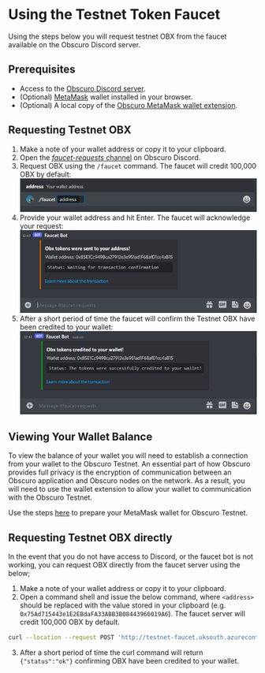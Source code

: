 ---
---
# Using the Testnet Token Faucet
Using the steps below you will request testnet OBX from the faucet available on the Obscuro Discord server.

## Prerequisites
* Access to the [Obscuro Discord server](https://discord.gg/yQfmKeNzNd).
* (Optional) [MetaMask](https://metamask.io/) wallet installed in your browser.
* (Optional) A local copy of the [Obscuro MetaMask wallet extension](https://docs.obscu.ro/wallet-extension/wallet-extension/).

## Requesting Testnet OBX
1. Make a note of your wallet address or copy it to your clipboard.
2. Open the [_faucet-requests_ channel](https://discord.gg/5qyj3qraaH) on Obscuro Discord.
3. Request OBX using the `/faucet` command. The faucet will credit 100,000 OBX by default:
   ![faucet command](../assets/images/faucet-cmd.png)
4. Provide your wallet address and hit Enter. The faucet will acknowledge your request:
   ![faucet ack](../assets/images/faucet-ack.png)
5. After a short period of time the faucet will confirm the Testnet OBX have been credited to your wallet:
   ![faucet complete](../assets/images/faucet-done.png)

## Viewing Your Wallet Balance
To view the balance of your wallet you will need to establish a connection from your wallet to the Obscuro Testnet. An essential part of how Obscuro provides full privacy is the encryption of communication between an Obscuro application and Obscuro nodes on the network. As a result, you will need to use the wallet extension to allow your wallet to communication with the Obscuro Testnet.

Use the steps [here](https://docs.obscu.ro/testnet/deploying-a-smart-contract/#prepare-your-metamask-wallet-for-obscuro-testnet) to prepare your MetaMask wallet for Obscuro Testnet.

## Requesting Testnet OBX directly
In the event that you do not have access to Discord, or the faucet bot is not working, you can request OBX directly from 
the faucet server using the below; 

1. Make a note of your wallet address or copy it to your clipboard.
2. Open a command shell and issue the below command, where `<address>` should be replaced with the value stored in your clipboard (e.g. `0x75Ad715443e1E2EBdaFA33ABB3B08443966019A6`). The faucet server will credit 100,000 OBX by default.
```bash
curl --location --request POST 'http://testnet-faucet.uksouth.azurecontainer.io/fund/obx' --header 'Content-Type: application/json' --data-raw '{ "address":"<your address>" }'
```
3. After a short period of time the curl command will return `{"status":"ok"}` confirming OBX have been credited to your wallet.
